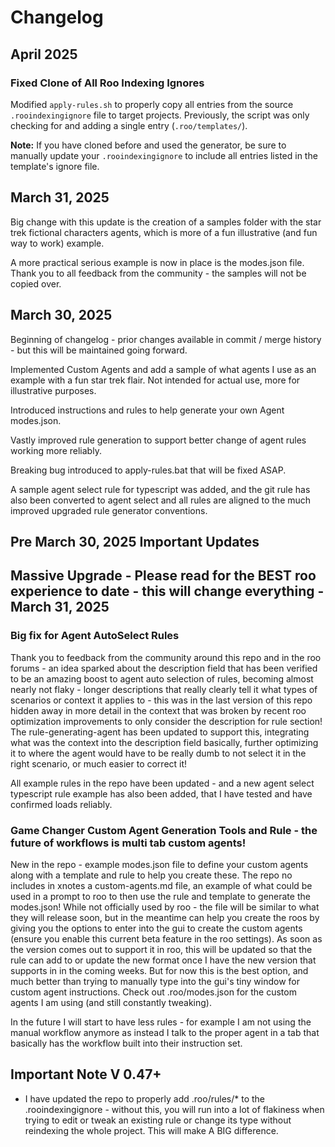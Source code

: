 # Changelog

## April 2025

### Fixed Clone of All Roo Indexing Ignores

Modified `apply-rules.sh` to properly copy all entries from the source `.rooindexingignore` file to target projects. Previously, the script was only checking for and adding a single entry (`.roo/templates/`).

**Note:** If you have cloned before and used the generator, be sure to manually update your `.rooindexingignore` to include all entries listed in the template's ignore file.

## March 31, 2025

Big change with this update is the creation of a samples folder with the star trek fictional characters agents, which is more of a fun illustrative (and fun way to work) example.

A more practical serious example is now in place is the modes.json file. Thank you to all feedback from the community - the samples will not be copied over.

## March 30, 2025

Beginning of changelog - prior changes available in commit / merge history - but this will be maintained going forward.

Implemented Custom Agents and add a sample of what agents I use as an example with a fun star trek flair. Not intended for actual use, more for illustrative purposes.

Introduced instructions and rules to help generate your own Agent modes.json.

Vastly improved rule generation to support better change of agent rules working more reliably.

Breaking bug introduced to apply-rules.bat that will be fixed ASAP.

A sample agent select rule for typescript was added, and the git rule has also been converted to agent select and all rules are aligned to the much improved upgraded rule generator conventions.

## Pre March 30, 2025 Important Updates

## Massive Upgrade - Please read for the BEST roo experience to date - this will change everything - March 31, 2025

### Big fix for Agent AutoSelect Rules

Thank you to feedback from the community around this repo and in the roo forums - an idea sparked about the description field that has been verified to be an amazing boost to agent auto selection of rules, becoming almost nearly not flaky - longer descriptions that really clearly tell it what types of scenarios or context it applies to - this was in the last version of this repo hidden away in more detail in the context that was broken by recent roo optimization improvements to only consider the description for rule section! The rule-generating-agent has been updated to support this, integrating what was the context into the description field basically, further optimizing it to where the agent would have to be really dumb to not select it in the right scenario, or much easier to correct it!

All example rules in the repo have been updated - and a new agent select typescript rule example has also been added, that I have tested and have confirmed loads reliably.

### Game Changer Custom Agent Generation Tools and Rule - the future of workflows is multi tab custom agents!

New in the repo - example modes.json file to define your custom agents along with a template and rule to help you create these. The repo no includes in xnotes a custom-agents.md file, an example of what could be used in a prompt to roo to then use the rule and template to generate the modes.json! While not officially used by roo - the file will be similar to what they will release soon, but in the meantime can help you create the roos by giving you the options to enter into the gui to create the custom agents (ensure you enable this current beta feature in the roo settings). As soon as the version comes out to support it in roo, this will be updated so that the rule can add to or update the new format once I have the new version that supports in in the coming weeks. But for now this is the best option, and much better than trying to manually type into the gui's tiny window for custom agent instructions. Check out .roo/modes.json for the custom agents I am using (and still constantly tweaking).

In the future I will start to have less rules - for example I am not using the manual workflow anymore as instead I talk to the proper agent in a tab that basically has the workflow built into their instruction set.

## Important Note V 0.47+

- I have updated the repo to properly add .roo/rules/\* to the .rooindexingignore - without this, you will run into a lot of flakiness when trying to edit or tweak an existing rule or change its type without reindexing the whole project. This will make A BIG difference.

